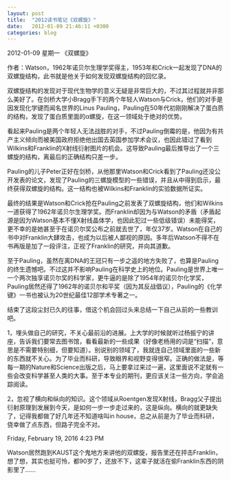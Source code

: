 ```yaml
---
layout: post
title:  "2012读书笔记《双螺旋》"
date:   2012-01-09 21:46:11 +0300
categories: blog
---
```

2012-01-09 星期一
《双螺旋》

作者：Watson，1962年诺贝尔生理学奖得主，1953年和Crick一起发现了DNA的双螺旋结构，此书就是他关于如何发现双螺旋结构的回忆录。

双螺旋结构的发现对于现代生物学的意义无疑是非常巨大的，不过其过程就并非那么美好了。在剑桥大学小Bragg手下的两个年轻人Watson与Crick，他们的对手是因发现化学键而闻名世界的Linus Pauling，Pauling在50年代初刚刚解决了蛋白质的结构，发现了蛋白质里面的α螺旋，在这一领域处于绝对的优势。

看起来Pauling是两个年轻人无法战胜的对手，不过Pauling倒霉的是，他因为有共产主义倾向而被美国政府拒绝他出国去英国参加学术会议，也因此错过了看到Wilkins和Franklin的X射线衍射图片的机会。这导致Pauling最后推导出了一个三螺旋的结构，离最后的正确结构只差一步。

Pauling的儿子Peter正好在剑桥，从他那里Watson和Crick看到了Pauling还没公开发表的论文，发现了Pauling的三螺旋模型的一些错误，并且从中得到启示，最终获得双螺旋的结构。这一结构也被Wilkins和Franklin的实验数据所证实。

最终的结果是Watson和Crick抢在Pauling之前发表了双螺旋结构，他们和Wilkins一道获得了1962年诺贝尔生理学奖。而Franklin却因为与Watson的矛盾（矛盾起源是因为Watson基本不懂X射线晶体学，也因此犯过一些低级错误）未能得奖，更不幸的是她甚至于在诺贝尔奖公布之前就去世了，年仅37岁。Watson在自己的书中对Franklin大肆攻击，也成为以后被人鄙视的原因。多年后Watson不得不在书再版是加了一段评注，正视了Franklin的研究，并向其道歉。

至于Pauling，虽然在离DNA的王冠只有一步之遥的地方失败了，也算是Pauling的终生遗憾吧。不过这并不影响Pauling在科学史上的地位。Pauling是世界上唯一一个两次独享诺贝尔奖的科学家，更牛逼的是除了1954年的诺贝尔化学奖，Pauling居然还得了1962年的诺贝尔和平奖（因为其反战倡议），Pauling的《化学键》一书也被认为20世纪最佳12部学术专著之一。

结束了这段尘封已久的往事，借这个机会回过头来总结一下自己从前的一些教训吧。

1，埋头做自己的研究，不关心最前沿的进展。上大学的时候就听过杨振宁的讲座，告诉我们要常去图书馆，看看最新的一些成果（好像老杨用的词是“扫描”，意思是不需要特别细，但要知道）。别说别的领域了，我就连自己领域里面的一些新的东西就不关心。为了毕业而科研，导致眼界和视野变得很窄。正确的做法是，等每一期的Nature和Science出版之后，马上要拿过来过一遍，这里面说不定就有一些会改变科学甚至人类的大事。至于本专业的期刊，更应该关注一些方向，学会追踪阅读。

2，忽视了横向和纵向的知识。这个领域从Roentgen发现X射线，Bragg父子提出衍射原理到发展到今天，是如何一步一步走过来的，这是纵向。横向的就更缺失了，记得我都做了好几年还不知道啥叫in house，总之从前是为了毕业而科研，侥幸做了点东西，但路子完全不对。

Friday, February 19, 2016 4:23 PM

Watson居然跑到KAUST这个鬼地方来讲他的双螺旋，报告里还在抨击Franklin，想了想，其实也挺可怜，都90岁了，还放不下，这辈子就活在偷Franklin东西的阴影里了……
